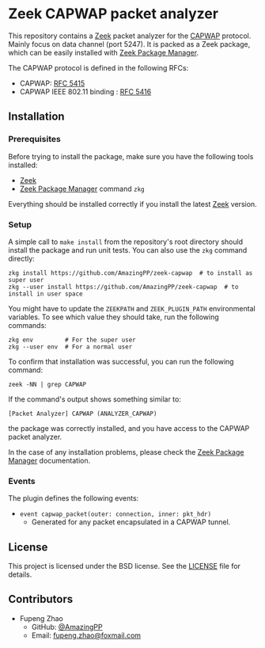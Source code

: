 Zeek CAPWAP packet analyzer
=================================

This repository contains a [Zeek](https://zeek.org/) packet analyzer for the [CAPWAP](https://en.wikipedia.org/wiki/CAPWAP) protocol. Mainly focus on data channel (port 5247). It is packed as a Zeek package, which can be easily installed with [Zeek Package Manager](https://docs.zeek.org/projects/package-manager/en/stable/).

The CAPWAP protocol is defined in the following RFCs:
- CAPWAP: [RFC 5415](https://datatracker.ietf.org/doc/html/rfc5415)
- CAPWAP IEEE 802.11 binding : [RFC 5416](https://datatracker.ietf.org/doc/html/rfc5416)


## Installation

### Prerequisites

Before trying to install the package, make sure you have the following tools installed:

- [Zeek](https://zeek.org/)
- [Zeek Package Manager](https://docs.zeek.org/projects/package-manager/en/stable/) command `zkg`

Everything should be installed correctly if you install the latest [Zeek](https://zeek.org/) version.


### Setup

A simple call to `make install` from the repository's root directory should install the package and run unit tests.
You can also use the `zkg` command directly:
```shell
zkg install https://github.com/AmazingPP/zeek-capwap  # to install as super user
zkg --user install https://github.com/AmazingPP/zeek-capwap  # to install in user space
```

You might have to update the `ZEEKPATH` and `ZEEK_PLUGIN_PATH` environmental variables.
To see which value they should take, run the following commands:
```shell
zkg env         # For the super user
zkg --user env  # For a normal user
```

To confirm that installation was successful, you can run the following command:
```shell
zeek -NN | grep CAPWAP
```

If the command's output shows something similar to:
```
[Packet Analyzer] CAPWAP (ANALYZER_CAPWAP)
```
the package was correctly installed, and you have access to the CAPWAP packet analyzer.

In the case of any installation problems, please check the [Zeek Package Manager](https://docs.zeek.org/projects/package-manager/en/stable/) documentation.

### Events

The plugin defines the following events:
- `event capwap_packet(outer: connection, inner: pkt_hdr)`
  - Generated for any packet encapsulated in a CAPWAP tunnel.

## License

This project is licensed under the BSD license. See the [LICENSE](LICENSE) file for details.

## Contributors

- Fupeng Zhao
  - GitHub: [@AmazingPP](https://github.com/AmazingPP)
  - Email: fupeng.zhao@foxmail.com
